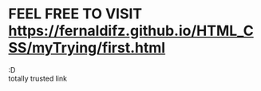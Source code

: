 # FEEL FREE TO VISIT https://fernaldifz.github.io/HTML_CSS/myTrying/first.html
:D </br>
totally trusted link
